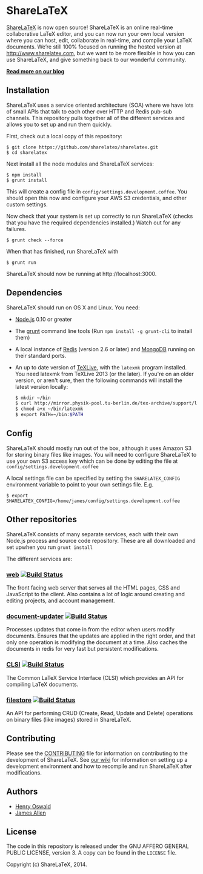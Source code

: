 ShareLaTeX
==========

[ShareLaTeX](https://www.sharelatex.com) is now open source! ShareLaTeX is an online real-time collaborative LaTeX editor, and you can now run your own local version where you can host, edit, collaborate in real-time, and compile your LaTeX documents. We’re still 100% focused on running the hosted version at http://www.sharelatex.com, but we want to be more flexible in how you can use ShareLaTeX, and give something back to our wonderful community.

**[Read more on our blog](https://www.sharelatex.com/blog/2014/02/21/sharelatex-is-now-open-source.html#.UwcnsEJ_ugc)**

Installation
------------

ShareLaTeX uses a service oriented architecture (SOA) where we have lots of small
APIs that talk to each other over HTTP and Redis pub-sub channels. This repository
pulls together all of the different services and allows you to set up and run
them quickly.

First, check out a local copy of this repository:

	$ git clone https://github.com/sharelatex/sharelatex.git
	$ cd sharelatex

Next install all the node modules and ShareLaTeX services:

	$ npm install
	$ grunt install

This will create a config file in `config/settings.development.coffee`. You should open
this now and configure your AWS S3 credentials, and other custom settings.

Now check that your system is set up correctly to run ShareLaTeX (checks that you have
the required dependencies installed.) Watch out for any failures.

	$ grunt check --force

When that has finished, run ShareLaTeX with

	$ grunt run

ShareLaTeX should now be running at http://localhost:3000.

Dependencies
------------

ShareLaTeX should run on OS X and Linux. You need:

* [Node.js](http://nodejs.org/) 0.10 or greater
* The [grunt](http://gruntjs.com/) command line tools (Run `npm install -g grunt-cli` to install them)
* A local instance of [Redis](http://redis.io/) (version 2.6 or later) and [MongoDB](http://www.mongodb.org/) running on their standard ports.
* An up to date version of [TeXLive](https://www.tug.org/texlive/), with the `latexmk` program installed. You need latexmk from TeXLive 2013 (or the later). If you're on an older version, or aren't sure, then the following commands will install the latest version locally:

  ```bash
  $ mkdir ~/bin 
  $ curl http://mirror.physik-pool.tu-berlin.de/tex-archive/support/latexmk/latexmk.pl > ~/bin/latexmk
  $ chmod a+x ~/bin/latexmk
  $ export PATH=~/bin:$PATH
  ```

Config
------

ShareLaTeX should mostly run out of the box, although it uses Amazon S3 for storing binary
files like images. You will need to configure ShareLaTeX to use your own S3 access key
which can be done by editing the file at `config/settings.development.coffee`

A local settings file can be specified by setting the `SHARELATEX_CONFIG` environment variable
to point to your own settings file. E.g.

	$ export SHARELATEX_CONFIG=/home/james/config/settings.development.coffee

Other repositories
------------------

ShareLaTeX consists of many separate services, each with their own Node.js process
and source code repository. These are all downloaded and set upwhen you run
`grunt install`

The different services are:

### [web](https://github.com/sharelatex/web-sharelatex) [![Build Status](https://travis-ci.org/sharelatex/web-sharelatex.png?branch=master)](https://travis-ci.org/sharelatex/web-sharelatex)

The front facing web server that serves all the HTML pages, CSS and JavaScript
to the client. Also contains a lot of logic around creating and editing
projects, and account management.

### [document-updater](https://github.com/sharelatex/document-updater-sharelatex) [![Build Status](https://travis-ci.org/sharelatex/document-updater-sharelatex.png?branch=master)](https://travis-ci.org/sharelatex/document-updater-sharelatex)

Processes updates that come in from the editor when users modify documents. Ensures that
the updates are applied in the right order, and that only one operation is modifying
the document at a time. Also caches the documents in redis for very fast but persistent
modifications.

### [CLSI](https://github.com/sharelatex/clsi-sharelatex) [![Build Status](https://travis-ci.org/sharelatex/clsi-sharelatex.png?branch=master)](https://travis-ci.org/sharelatex/clsi-sharelatex)

The Common LaTeX Service Interface (CLSI) which provides an API for compiling LaTeX 
documents.

### [filestore](https://github.com/sharelatex/filestore-sharelatex) [![Build Status](https://travis-ci.org/sharelatex/filestore-sharelatex.png?branch=master)](https://travis-ci.org/sharelatex/filestore-sharelatex)

An API for performing CRUD (Create, Read, Update and Delete) operations on binary files
(like images) stored in ShareLaTeX.

Contributing
------------

Please see the [CONTRIBUTING](https://github.com/sharelatex/sharelatex/blob/master/CONTRIBUTING.md) file for information on contributing to the development of ShareLaTeX. See [our wiki](https://github.com/sharelatex/sharelatex/wiki/Developer-Guidelines) for information on setting up a development environment and how to recompile and run ShareLaTeX after modifications.

Authors
---

- [Henry Oswald](http://twitter.com/henryoswald)
- [James Allen](http://twitter.com/thejpallen)

License
----

The code in this repository is released under the GNU AFFERO GENERAL PUBLIC LICENSE, version 3. A copy can be found in the `LICENSE` file.

Copyright (c) ShareLaTeX, 2014.
